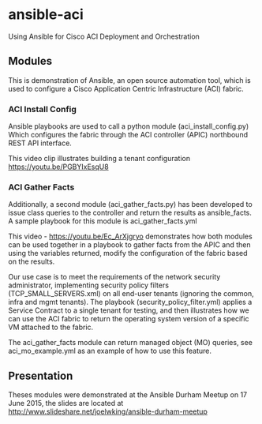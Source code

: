 # ansible-aci
Using Ansible for Cisco ACI Deployment and Orchestration

## Modules
This is demonstration of Ansible, an open source automation tool, which is used to configure a Cisco Application Centric Infrastructure (ACI) fabric. 

### ACI Install Config

Ansible playbooks are used to call a python module (aci_install_config.py) Which configures the fabric through the ACI controller (APIC) northbound REST API interface.

This video clip illustrates building a tenant configuration
https://youtu.be/PGBYIxEsqU8

### ACI Gather Facts

Additionally, a second module (aci_gather_facts.py) has been developed to issue class queries to the controller and return the results as ansible_facts. A sample playbook for this module is aci_gather_facts.yml

This video - https://youtu.be/Ec_ArXjgryo  demonstrates how both modules can be used together in a playbook to gather facts from the APIC and then using the variables returned, modify the configuration of the fabric based on the results.

Our use case is to meet the requirements of the network security administrator, implementing security policy filters (TCP_SMALL_SERVERS.xml) on all end-user tenants (ignoring the common, infra and mgmt tenants).   The playbook (security_policy_filter.yml) applies a Service Contract to a single tenant for testing, and then illustrates how we can use the ACI fabric to return the operating system version of a specific VM attached to the fabric.

The aci_gather_facts module can return managed object (MO) queries, see aci_mo_example.yml as an example of how to use this feature.

## Presentation

Theses modules were demonstrated at the Ansible Durham Meetup on 17 June 2015, the slides are located at http://www.slideshare.net/joelwking/ansible-durham-meetup


